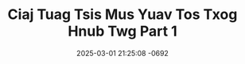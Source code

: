 ---
layout: movie-video-data
date: 2025-03-01 21:25:08 -0692
categories: movie

# Site Attributes
title: "Ciaj Tuag Tsis Mus Yuav Tos Txog Hnub Twg Part 1"
permalink: "/movie/Ciaj_Tuag_Tsis_Mus_Yuav_Tos_Txog_Hnub_Twg_Part_1"

# Movie Attributes
synopsis: ""
producer: "Instant Images Production"
director: ""
writer: ""
video_link: "https://youtu.be/EwvT_-bHIkk?si=6I7iG7OIcoSKp1bn"
genre: "Romance"
year: "2006"
release_type: "DVD"
storage: "Center for Hmong Studies"
thumbnail: "/assets/images/movie_thumbnails/Ciaj Tuag Tsis Mus Yuav Tos Txog Hnub Twg Part 1.jpeg"
publishing_company: "Instant Images Production"

# Sequels + Parts
base_movie: "Ciaj Tuag Tsis Mus Yuav Tos Txog Hnub Twg Part 1"
total_parts: 2
sequel: "Ciaj Tuag Tsis Mus Yuav Tos Txog Hnub Twg Part 2"

# Movie Cast
cast:
- name: "Fav Maiv Hawj"
- name: "Yim Haam"
- name: "Nxawm Lauj"
- name: "Tswj Fwm Hawj"
- name: "Maiv Lauj"
- name: "Eb Lauj"
- name: "Pheej Xyooj"
- name: "Cua Yaj (Pog Nplaum)"
- name: "Teem Xyooj"
- name: "Tsaab Haam"
- name: " Yimleej Lis"
- name: "Tshiab Hawj"
- name: "Xab Thoj"
---